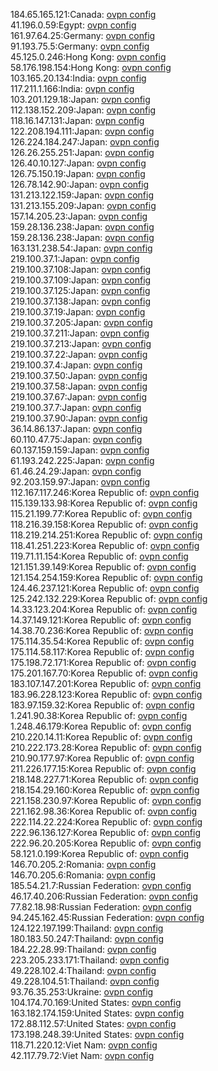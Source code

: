 184.65.165.121:Canada: [ovpn config](vpn/184_65_165_121.ovpn)  
41.196.0.59:Egypt: [ovpn config](vpn/41_196_0_59.ovpn)  
161.97.64.25:Germany: [ovpn config](vpn/161_97_64_25.ovpn)  
91.193.75.5:Germany: [ovpn config](vpn/91_193_75_5.ovpn)  
45.125.0.246:Hong Kong: [ovpn config](vpn/45_125_0_246.ovpn)  
58.176.198.154:Hong Kong: [ovpn config](vpn/58_176_198_154.ovpn)  
103.165.20.134:India: [ovpn config](vpn/103_165_20_134.ovpn)  
117.211.1.166:India: [ovpn config](vpn/117_211_1_166.ovpn)  
103.201.129.18:Japan: [ovpn config](vpn/103_201_129_18.ovpn)  
112.138.152.209:Japan: [ovpn config](vpn/112_138_152_209.ovpn)  
118.16.147.131:Japan: [ovpn config](vpn/118_16_147_131.ovpn)  
122.208.194.111:Japan: [ovpn config](vpn/122_208_194_111.ovpn)  
126.224.184.247:Japan: [ovpn config](vpn/126_224_184_247.ovpn)  
126.26.255.251:Japan: [ovpn config](vpn/126_26_255_251.ovpn)  
126.40.10.127:Japan: [ovpn config](vpn/126_40_10_127.ovpn)  
126.75.150.19:Japan: [ovpn config](vpn/126_75_150_19.ovpn)  
126.78.142.90:Japan: [ovpn config](vpn/126_78_142_90.ovpn)  
131.213.122.159:Japan: [ovpn config](vpn/131_213_122_159.ovpn)  
131.213.155.209:Japan: [ovpn config](vpn/131_213_155_209.ovpn)  
157.14.205.23:Japan: [ovpn config](vpn/157_14_205_23.ovpn)  
159.28.136.238:Japan: [ovpn config](vpn/159_28_136_238.ovpn)  
159.28.136.238:Japan: [ovpn config](vpn/159_28_136_238.ovpn)  
163.131.238.54:Japan: [ovpn config](vpn/163_131_238_54.ovpn)  
219.100.37.1:Japan: [ovpn config](vpn/219_100_37_1.ovpn)  
219.100.37.108:Japan: [ovpn config](vpn/219_100_37_108.ovpn)  
219.100.37.109:Japan: [ovpn config](vpn/219_100_37_109.ovpn)  
219.100.37.125:Japan: [ovpn config](vpn/219_100_37_125.ovpn)  
219.100.37.138:Japan: [ovpn config](vpn/219_100_37_138.ovpn)  
219.100.37.19:Japan: [ovpn config](vpn/219_100_37_19.ovpn)  
219.100.37.205:Japan: [ovpn config](vpn/219_100_37_205.ovpn)  
219.100.37.211:Japan: [ovpn config](vpn/219_100_37_211.ovpn)  
219.100.37.213:Japan: [ovpn config](vpn/219_100_37_213.ovpn)  
219.100.37.22:Japan: [ovpn config](vpn/219_100_37_22.ovpn)  
219.100.37.4:Japan: [ovpn config](vpn/219_100_37_4.ovpn)  
219.100.37.50:Japan: [ovpn config](vpn/219_100_37_50.ovpn)  
219.100.37.58:Japan: [ovpn config](vpn/219_100_37_58.ovpn)  
219.100.37.67:Japan: [ovpn config](vpn/219_100_37_67.ovpn)  
219.100.37.7:Japan: [ovpn config](vpn/219_100_37_7.ovpn)  
219.100.37.90:Japan: [ovpn config](vpn/219_100_37_90.ovpn)  
36.14.86.137:Japan: [ovpn config](vpn/36_14_86_137.ovpn)  
60.110.47.75:Japan: [ovpn config](vpn/60_110_47_75.ovpn)  
60.137.159.159:Japan: [ovpn config](vpn/60_137_159_159.ovpn)  
61.193.242.225:Japan: [ovpn config](vpn/61_193_242_225.ovpn)  
61.46.24.29:Japan: [ovpn config](vpn/61_46_24_29.ovpn)  
92.203.159.97:Japan: [ovpn config](vpn/92_203_159_97.ovpn)  
112.167.117.246:Korea Republic of: [ovpn config](vpn/112_167_117_246.ovpn)  
115.139.133.98:Korea Republic of: [ovpn config](vpn/115_139_133_98.ovpn)  
115.21.199.77:Korea Republic of: [ovpn config](vpn/115_21_199_77.ovpn)  
118.216.39.158:Korea Republic of: [ovpn config](vpn/118_216_39_158.ovpn)  
118.219.214.251:Korea Republic of: [ovpn config](vpn/118_219_214_251.ovpn)  
118.41.251.223:Korea Republic of: [ovpn config](vpn/118_41_251_223.ovpn)  
119.71.11.154:Korea Republic of: [ovpn config](vpn/119_71_11_154.ovpn)  
121.151.39.149:Korea Republic of: [ovpn config](vpn/121_151_39_149.ovpn)  
121.154.254.159:Korea Republic of: [ovpn config](vpn/121_154_254_159.ovpn)  
124.46.237.121:Korea Republic of: [ovpn config](vpn/124_46_237_121.ovpn)  
125.242.132.229:Korea Republic of: [ovpn config](vpn/125_242_132_229.ovpn)  
14.33.123.204:Korea Republic of: [ovpn config](vpn/14_33_123_204.ovpn)  
14.37.149.121:Korea Republic of: [ovpn config](vpn/14_37_149_121.ovpn)  
14.38.70.236:Korea Republic of: [ovpn config](vpn/14_38_70_236.ovpn)  
175.114.35.54:Korea Republic of: [ovpn config](vpn/175_114_35_54.ovpn)  
175.114.58.117:Korea Republic of: [ovpn config](vpn/175_114_58_117.ovpn)  
175.198.72.171:Korea Republic of: [ovpn config](vpn/175_198_72_171.ovpn)  
175.201.167.70:Korea Republic of: [ovpn config](vpn/175_201_167_70.ovpn)  
183.107.147.201:Korea Republic of: [ovpn config](vpn/183_107_147_201.ovpn)  
183.96.228.123:Korea Republic of: [ovpn config](vpn/183_96_228_123.ovpn)  
183.97.159.32:Korea Republic of: [ovpn config](vpn/183_97_159_32.ovpn)  
1.241.90.38:Korea Republic of: [ovpn config](vpn/1_241_90_38.ovpn)  
1.248.46.179:Korea Republic of: [ovpn config](vpn/1_248_46_179.ovpn)  
210.220.14.11:Korea Republic of: [ovpn config](vpn/210_220_14_11.ovpn)  
210.222.173.28:Korea Republic of: [ovpn config](vpn/210_222_173_28.ovpn)  
210.90.177.97:Korea Republic of: [ovpn config](vpn/210_90_177_97.ovpn)  
211.226.177.15:Korea Republic of: [ovpn config](vpn/211_226_177_15.ovpn)  
218.148.227.71:Korea Republic of: [ovpn config](vpn/218_148_227_71.ovpn)  
218.154.29.160:Korea Republic of: [ovpn config](vpn/218_154_29_160.ovpn)  
221.158.230.97:Korea Republic of: [ovpn config](vpn/221_158_230_97.ovpn)  
221.162.98.36:Korea Republic of: [ovpn config](vpn/221_162_98_36.ovpn)  
222.114.22.224:Korea Republic of: [ovpn config](vpn/222_114_22_224.ovpn)  
222.96.136.127:Korea Republic of: [ovpn config](vpn/222_96_136_127.ovpn)  
222.96.20.205:Korea Republic of: [ovpn config](vpn/222_96_20_205.ovpn)  
58.121.0.199:Korea Republic of: [ovpn config](vpn/58_121_0_199.ovpn)  
146.70.205.2:Romania: [ovpn config](vpn/146_70_205_2.ovpn)  
146.70.205.6:Romania: [ovpn config](vpn/146_70_205_6.ovpn)  
185.54.21.7:Russian Federation: [ovpn config](vpn/185_54_21_7.ovpn)  
46.17.40.206:Russian Federation: [ovpn config](vpn/46_17_40_206.ovpn)  
77.82.18.98:Russian Federation: [ovpn config](vpn/77_82_18_98.ovpn)  
94.245.162.45:Russian Federation: [ovpn config](vpn/94_245_162_45.ovpn)  
124.122.197.199:Thailand: [ovpn config](vpn/124_122_197_199.ovpn)  
180.183.50.247:Thailand: [ovpn config](vpn/180_183_50_247.ovpn)  
184.22.28.99:Thailand: [ovpn config](vpn/184_22_28_99.ovpn)  
223.205.233.171:Thailand: [ovpn config](vpn/223_205_233_171.ovpn)  
49.228.102.4:Thailand: [ovpn config](vpn/49_228_102_4.ovpn)  
49.228.104.51:Thailand: [ovpn config](vpn/49_228_104_51.ovpn)  
93.76.35.253:Ukraine: [ovpn config](vpn/93_76_35_253.ovpn)  
104.174.70.169:United States: [ovpn config](vpn/104_174_70_169.ovpn)  
163.182.174.159:United States: [ovpn config](vpn/163_182_174_159.ovpn)  
172.88.112.57:United States: [ovpn config](vpn/172_88_112_57.ovpn)  
173.198.248.39:United States: [ovpn config](vpn/173_198_248_39.ovpn)  
118.71.220.12:Viet Nam: [ovpn config](vpn/118_71_220_12.ovpn)  
42.117.79.72:Viet Nam: [ovpn config](vpn/42_117_79_72.ovpn)  
